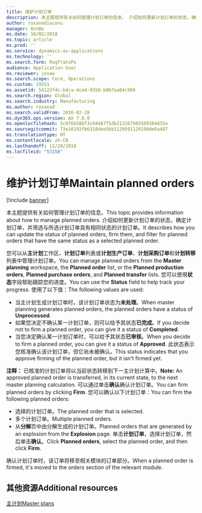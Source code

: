 ```yaml
---
title: 维护计划订单
description: 本主题提供有关如何管理计划订单的信息。 介绍如何更新计划订单的状态，确定计划订单，并筛选与所选计划订单具有相同状态的计划订单。
author: roxanadiaconu
manager: AnnBe
ms.date: 10/02/2018
ms.topic: article
ms.prod: ''
ms.service: dynamics-ax-applications
ms.technology: ''
ms.search.form: ReqTransPo
audience: Application User
ms.reviewer: josaw
ms.search.scope: Core, Operations
ms.custom: 19151
ms.assetid: 54123f4c-b4ca-4ce4-9358-b067aa04c968
ms.search.region: Global
ms.search.industry: Manufacturing
ms.author: roxanad
ms.search.validFrom: 2016-02-28
ms.dyn365.ops.version: AX 7.0.0
ms.openlocfilehash: 5c0f6b58bf3c04487f5db213267903509104435e
ms.sourcegitcommit: 73e10192fb6318dee5bb1129591120199de6a487
ms.translationtype: HT
ms.contentlocale: zh-CN
ms.lasthandoff: 12/20/2018
ms.locfileid: "53158"
---
```

# <a name="maintain-planned-orders"></a><span data-ttu-id="ca577-104">维护计划订单</span><span class="sxs-lookup"><span data-stu-id="ca577-104">Maintain planned orders</span></span>

[!include [banner](../includes/banner.md)]

<span data-ttu-id="ca577-105">本主题提供有关如何管理计划订单的信息。</span><span class="sxs-lookup"><span data-stu-id="ca577-105">This topic provides information about how to manage planned orders.</span></span> <span data-ttu-id="ca577-106">介绍如何更新计划订单的状态，确定计划订单，并筛选与所选计划订单具有相同状态的计划订单。</span><span class="sxs-lookup"><span data-stu-id="ca577-106">It describes how you can update the status of planned orders, firm them, and filter for planned orders that have the same status as a selected planned order.</span></span>

<span data-ttu-id="ca577-107">您可以从**主计划**工作区、**计划订单**列表或**计划生产订单**、**计划采购订单**和**计划转移**列表中管理计划订单。</span><span class="sxs-lookup"><span data-stu-id="ca577-107">You can manage planned orders from the **Master planning** workspace, the **Planned order** list, or the **Planned production orders**, **Planned purchase orders**, and **Planned transfer** lists.</span></span> <span data-ttu-id="ca577-108">您可以使用**状态**字段帮助跟踪您的进度。</span><span class="sxs-lookup"><span data-stu-id="ca577-108">You can use the **Status** field to help track your progress.</span></span> <span data-ttu-id="ca577-109">使用了以下值：</span><span class="sxs-lookup"><span data-stu-id="ca577-109">The following values are used:</span></span>

-   <span data-ttu-id="ca577-110">当主计划生成计划订单时，该计划订单状态为**未处理**。</span><span class="sxs-lookup"><span data-stu-id="ca577-110">When master planning generates planned orders, the planned orders have a status of **Unprocessed**.</span></span>
-   <span data-ttu-id="ca577-111">如果您决定不确认某一计划订单，则可以给予其状态**已完成**。</span><span class="sxs-lookup"><span data-stu-id="ca577-111">If you decide not to firm a planned order, you can give it a status of **Completed**.</span></span>
-   <span data-ttu-id="ca577-112">当您决定确认某一计划订单时，可以给予其状态**已审核**。</span><span class="sxs-lookup"><span data-stu-id="ca577-112">When you decide to firm a planned order, you can give it a status of **Approved**.</span></span> <span data-ttu-id="ca577-113">此状态表示您核准确认该计划订单，但它尚未被确认。</span><span class="sxs-lookup"><span data-stu-id="ca577-113">This status indicates that you approve firming of the planned order, but it isn't firmed yet.</span></span>

<span data-ttu-id="ca577-114">**注释：** 已核准的计划订单将以当前状态转移到下一主计划计算中。</span><span class="sxs-lookup"><span data-stu-id="ca577-114">**Note:** An approved planned order is transferred, in its current state, to the next master planning calculation.</span></span> <span data-ttu-id="ca577-115">可以通过单击**确认**确认计划订单。</span><span class="sxs-lookup"><span data-stu-id="ca577-115">You can firm planned orders by clicking **Firm**.</span></span> <span data-ttu-id="ca577-116">您可以确认以下计划订单：</span><span class="sxs-lookup"><span data-stu-id="ca577-116">You can firm the following planned orders:</span></span>

-   <span data-ttu-id="ca577-117">选择的计划订单。</span><span class="sxs-lookup"><span data-stu-id="ca577-117">The planned order that is selected.</span></span>
-   <span data-ttu-id="ca577-118">多个计划订单。</span><span class="sxs-lookup"><span data-stu-id="ca577-118">Multiple planned orders.</span></span>
-   <span data-ttu-id="ca577-119">从**分解**页中由分解生成的计划订单。</span><span class="sxs-lookup"><span data-stu-id="ca577-119">Planned orders that are generated by an explosion from the **Explosion** page.</span></span> <span data-ttu-id="ca577-120">单击**计划订单**，选择计划订单，然后单击**确认**。</span><span class="sxs-lookup"><span data-stu-id="ca577-120">Click **Planned orders**, select the planned order, and then click **Firm**.</span></span>

<span data-ttu-id="ca577-121">确认计划订单时，该订单将移至相关模块的订单部分。</span><span class="sxs-lookup"><span data-stu-id="ca577-121">When a planned order is firmed, it's moved to the orders section of the relevant module.</span></span> 

<a name="additional-resources"></a><span data-ttu-id="ca577-122">其他资源</span><span class="sxs-lookup"><span data-stu-id="ca577-122">Additional resources</span></span>
--------

[<span data-ttu-id="ca577-123">主计划</span><span class="sxs-lookup"><span data-stu-id="ca577-123">Master plans</span></span>](master-plans.md)




